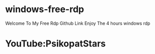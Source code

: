 # windows-free-rdp 
Welcome To My Free Rdp Github Link 
Enjoy The 4 hours windows rdp

# YouTube:PsikopatStars
